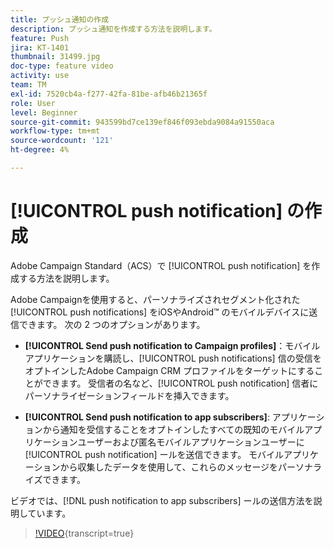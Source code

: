 ```yaml
---
title: プッシュ通知の作成
description: プッシュ通知を作成する方法を説明します。
feature: Push
jira: KT-1401
thumbnail: 31499.jpg
doc-type: feature video
activity: use
team: TM
exl-id: 7520cb4a-f277-42fa-81be-afb46b21365f
role: User
level: Beginner
source-git-commit: 943599bd7ce139ef846f093ebda9084a91550aca
workflow-type: tm+mt
source-wordcount: '121'
ht-degree: 4%

---
```


# [!UICONTROL push notification] の作成

Adobe Campaign Standard（ACS）で [!UICONTROL push notification] を作成する方法を説明します。

Adobe Campaignを使用すると、パーソナライズされセグメント化された [!UICONTROL push notifications] をiOSやAndroid™ のモバイルデバイスに送信できます。 次の 2 つのオプションがあります。

* **[!UICONTROL Send push notification to Campaign profiles]**：モバイルアプリケーションを購読し、[!UICONTROL push notifications] 信の受信をオプトインしたAdobe Campaign CRM プロファイルをターゲットにすることができます。 受信者の名など、[!UICONTROL push notification] 信者にパーソナライゼーションフィールドを挿入できます。

* **[!UICONTROL Send push notification to app subscribers]**: アプリケーションから通知を受信することをオプトインしたすべての既知のモバイルアプリケーションユーザーおよび匿名モバイルアプリケーションユーザーに [!UICONTROL push notification] ールを送信できます。 モバイルアプリケーションから収集したデータを使用して、これらのメッセージをパーソナライズできます。

ビデオでは、[!DNL push notification to app subscribers] ールの送信方法を説明しています。

>[!VIDEO](https://video.tv.adobe.com/v/31499?learn=on){transcript=true}
